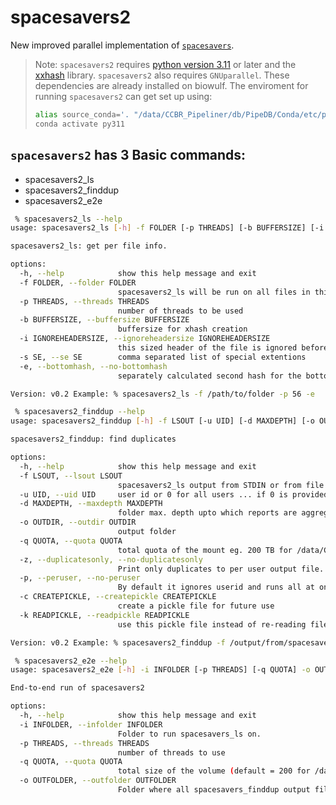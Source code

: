 # spacesavers2

New improved parallel implementation of [`spacesavers`](https://github.com/CCBR/spacesavers).

> Note: `spacesavers2` requires [python version 3.11](https://www.python.org/downloads/release/python-3110/) or later and the [xxhash](https://pypi.org/project/xxhash/) library. `spacesavers2` also requires `GNUparallel`. These dependencies are already installed on biowulf. The enviroment for running `spacesavers2` can get set up using:
> ```bash
> alias source_conda='. "/data/CCBR_Pipeliner/db/PipeDB/Conda/etc/profile.d/conda.sh"'
> conda activate py311
> ```
## `spacesavers2` has 3 Basic commands:

- spacesavers2_ls
- spacesavers2_finddup
- spacesavers2_e2e

```bash
 % spacesavers2_ls --help
usage: spacesavers2_ls [-h] -f FOLDER [-p THREADS] [-b BUFFERSIZE] [-i IGNOREHEADERSIZE] [-s SE] [-e | --bottomhash | --no-bottomhash]

spacesavers2_ls: get per file info.

options:
  -h, --help            show this help message and exit
  -f FOLDER, --folder FOLDER
                        spacesavers2_ls will be run on all files in this folder and its subfolders
  -p THREADS, --threads THREADS
                        number of threads to be used
  -b BUFFERSIZE, --buffersize BUFFERSIZE
                        buffersize for xhash creation
  -i IGNOREHEADERSIZE, --ignoreheadersize IGNOREHEADERSIZE
                        this sized header of the file is ignored before extracting buffer of buffersize for xhash creation (only for special extension files)
  -s SE, --se SE        comma separated list of special extentions
  -e, --bottomhash, --no-bottomhash
                        separately calculated second hash for the bottom/end of the file.

Version: v0.2 Example: % spacesavers2_ls -f /path/to/folder -p 56 -e
```

```bash
 % spacesavers2_finddup --help
usage: spacesavers2_finddup [-h] -f LSOUT [-u UID] [-d MAXDEPTH] [-o OUTDIR] [-q QUOTA] [-z | --duplicatesonly | --no-duplicatesonly] [-p | --peruser | --no-peruser] [-c CREATEPICKLE] [-k READPICKLE]

spacesavers2_finddup: find duplicates

options:
  -h, --help            show this help message and exit
  -f LSOUT, --lsout LSOUT
                        spacesavers2_ls output from STDIN or from file
  -u UID, --uid UID     user id or 0 for all users ... if 0 is provided the {sys.argv[1]} is run for all users
  -d MAXDEPTH, --maxdepth MAXDEPTH
                        folder max. depth upto which reports are aggregated
  -o OUTDIR, --outdir OUTDIR
                        output folder
  -q QUOTA, --quota QUOTA
                        total quota of the mount eg. 200 TB for /data/CCBR
  -z, --duplicatesonly, --no-duplicatesonly
                        Print only duplicates to per user output file.
  -p, --peruser, --no-peruser
                        By default it ignores userid and runs all at once. In addition, this option will run on per-user basis using gnuparallel
  -c CREATEPICKLE, --createpickle CREATEPICKLE
                        create a pickle file for future use
  -k READPICKLE, --readpickle READPICKLE
                        use this pickle file instead of re-reading file at -f

Version: v0.2 Example: % spacesavers2_finddup -f /output/from/spacesavers2_ls -o /path/to/output/folder -d 7 -q 10
```

```bash
 % spacesavers2_e2e --help
usage: spacesavers2_e2e [-h] -i INFOLDER [-p THREADS] [-q QUOTA] -o OUTFOLDER

End-to-end run of spacesavers2

options:
  -h, --help            show this help message and exit
  -i INFOLDER, --infolder INFOLDER
                        Folder to run spacesavers_ls on.
  -p THREADS, --threads THREADS
                        number of threads to use
  -q QUOTA, --quota QUOTA
                        total size of the volume (default = 200 for /data/CCBR)
  -o OUTFOLDER, --outfolder OUTFOLDER
                        Folder where all spacesavers_finddup output files will be saved
```
